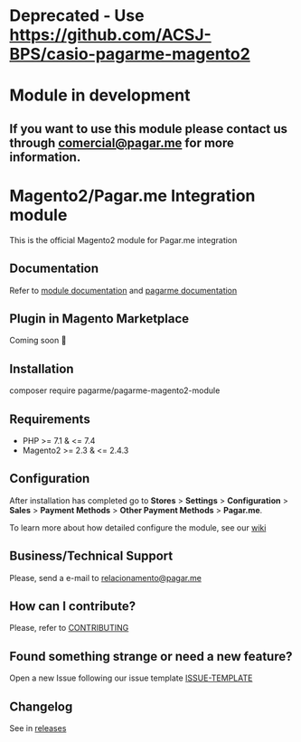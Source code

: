 # Deprecated - Use https://github.com/ACSJ-BPS/casio-pagarme-magento2

# Module in development
## If you want to use this module please contact us through comercial@pagar.me for more information.

# Magento2/Pagar.me Integration module
This is the official Magento2 module for Pagar.me integration

## Documentation
Refer to [module documentation](https://github.com/pagarme/magento2-module/wiki)
and [pagarme documentation](https://docs.pagar.me/docs/magento-2-overview)

## Plugin in Magento Marketplace
Coming soon :construction:

## Installation
composer require pagarme/pagarme-magento2-module

## Requirements
* PHP >= 7.1 & <= 7.4
* Magento2 >= 2.3 & <= 2.4.3

## Configuration

After installation has completed go to **Stores** > **Settings** > **Configuration** > **Sales** > **Payment Methods** > **Other Payment Methods** > **Pagar.me**.

To learn more about how detailed configure the module, see our [wiki](https://github.com/pagarme/magento2-module/wiki)

## Business/Technical Support

Please, send a e-mail to [relacionamento@pagar.me](mailto:relacionamento@pagar.me)

## How can I contribute?
Please, refer to [CONTRIBUTING](CONTRIBUTING.md)

## Found something strange or need a new feature?
Open a new Issue following our issue template [ISSUE-TEMPLATE](ISSUE-TEMPLATE.md)

## Changelog
See in [releases](https://github.com/pagarme/magento2-module/releases)
